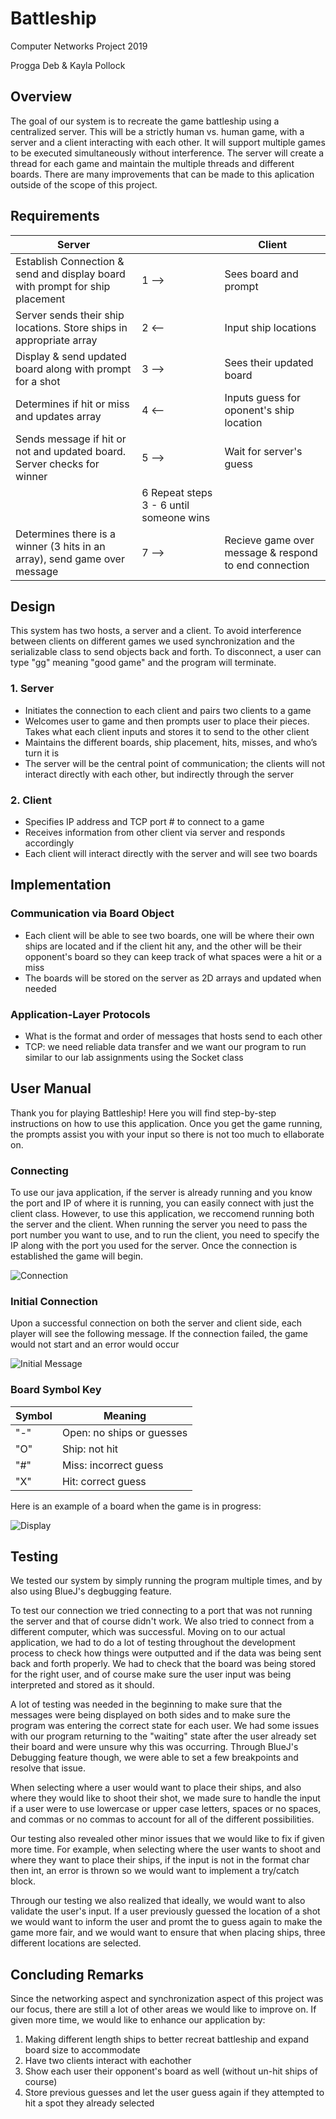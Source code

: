 # Battleship
Computer Networks Project 2019

Progga Deb & Kayla Pollock

## Overview
The goal of our system is to recreate the game battleship using a centralized server. This will be a strictly human vs. human game, with a server and a client interacting with each other. It will support multiple games to be executed simultaneously without interference. The server will create a thread for each game and maintain the multiple threads and different boards. There are many improvements that can be made to this aplication outside of the scope of this project.


## Requirements
Server              |    |Client
------------------  | ---|----------
Establish Connection & send and display board with prompt for ship placement |1 -->|Sees board and prompt
Server sends their ship locations. Store ships in appropriate array|2 <--|Input ship locations 
Display & send updated board along with prompt for a shot |3 -->|Sees their updated board
Determines if hit or miss and updates array |4 <--|Inputs guess for oponent's ship location
Sends message if hit or not and updated board. Server checks for winner |5 -->|Wait for server's guess
||6 Repeat steps 3 - 6 until someone wins|
Determines there is a winner (3 hits in an array), send game over message|7 -->|Recieve game over message & respond to end connection

## Design
This system has two hosts, a server and a client. To avoid interference between clients on different games we used synchronization and the serializable class to send objects back and forth. To disconnect, a user can type "gg" meaning "good game" and the program will terminate.
### 1. Server
* Initiates the connection to each client and pairs two clients to a game
* Welcomes user to game and then prompts user to place their pieces. Takes what each client inputs and stores it to send to the other client
* Maintains the different boards, ship placement, hits, misses, and who’s turn it is
* The server will be the central point of communication; the clients will not interact directly with each other, but indirectly through the server
### 2. Client
* Specifies IP address and TCP port # to connect to a game
* Receives information from other client via server and responds accordingly
* Each client will interact directly with the server and will see two boards



## Implementation
### Communication via Board Object
* Each client will be able to see two boards, one will be where their own ships are located and if the client hit any, and the other will be their opponent's board so they can keep track of what spaces were a hit or a miss
* The boards will be stored on the server as 2D arrays and updated when needed
### Application-Layer Protocols
* What is the format and order of messages that hosts send to each other
* TCP: we need reliable data transfer and we want our program to run similar to our lab assignments using the Socket class 


## User Manual
Thank you for playing Battleship! Here you will find step-by-step instructions on how to use this application. Once you get the game running, the prompts assist you with your input so there is not too much to ellaborate on.

### Connecting 
To use our java application, if the server is already running and you know the port and IP of where it is running, you can easily connect with just the client class. However, to use this application, we reccomend running both the server and the client. When running the server you need to pass the port number you want to use, and to run the client, you need to specify the IP along with the port you used for the server. Once the connection is established the game will begin.

![Connection](/Images/Connecting.png)

### Initial Connection
Upon a successful connection on both the server and client side, each player will see the following message. If the connection failed, the game would not start and an error would occur

![Initial Message](/Images/InitialMessage.png)

### Board Symbol Key

Symbol|Meaning
------|------
"-" | Open: no ships or guesses
"O" | Ship: not hit
"#" | Miss: incorrect guess
"X" | Hit: correct guess

Here is an example of a board when the game is in progress:

![Display](/Images/Board.png)


## Testing
We tested our system by simply running the program multiple times, and by also using BlueJ's degbugging feature.

To test our connection we tried connecting to a port that was not running the server and that of course didn't work. We also tried to connect from a different computer, which was successful. Moving on to our actual application, we had to do a lot of testing throughout the development process to check how things were outputted and if the data was being sent back and forth properly. We had to check that the board was being stored for the right user, and of course make sure the user input was being interpreted and stored as it should. 

A lot of testing was needed in the beginning to make sure that the messages were being displayed on both sides and to make sure the program was entering the correct state for each user. We had some issues with our program returning to the "waiting" state after the user already set their board and were unsure why this was occurring. Through BlueJ's Debugging feature though, we were able to set a few breakpoints and resolve that issue.

When selecting where a user would want to place their ships, and also where they would like to shoot their shot, we made sure to handle the input if a user were to use lowercase or upper case letters, spaces or no spaces, and commas or no commas to account for all of the different possibilities. 

Our testing also revealed other minor issues that we would like to fix if given more time. For example, when selecting where the user wants to shoot and where they want to place their ships, if the input is not in the format char then int, an error is thrown so we would want to implement a try/catch block. 

Through our testing we also realized that ideally, we would want to also validate the user's input. If a user previously guessed the location of a shot we would want to inform the user and promt the to guess again to make the game more fair, and we would want to ensure that when placing ships, three different locations are selected.


## Concluding Remarks
Since the networking aspect and synchronization aspect of this project was our focus, there are still a lot of other areas we would like to improve on. If given more time, we would like to enhance our application by:
1) Making different length ships to better recreat battleship and expand board size to accommodate
2) Have two clients interact with eachother
3) Show each user their opponent's board as well (without un-hit ships of course)
4) Store previous guesses and let the user guess again if they attempted to hit a spot they already selected
